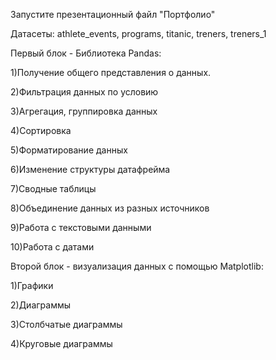 Запустите презентационный файл "Портфолио"

Датасеты: athlete_events, programs, titanic, treners, treners_1

Первый блок - Библиотека Pandas:

  1)Получение общего представления о данных.

  2)Фильтрация данных по условию
  
  3)Агрегация, группировка данных
  
  4)Сортировка
  
  5)Форматирование данных
  
  6)Изменение структуры датафрейма
  
  7)Сводные таблицы
  
  8)Объединение данных из разных источников
  
  9)Работа с текстовыми данными
  
  10)Работа с датами


Второй блок - визуализация данных с помощью Matplotlib:

  1)Графики
  
  2)Диаграммы
  
  3)Столбчатые диаграммы
  
  4)Круговые диаграммы
